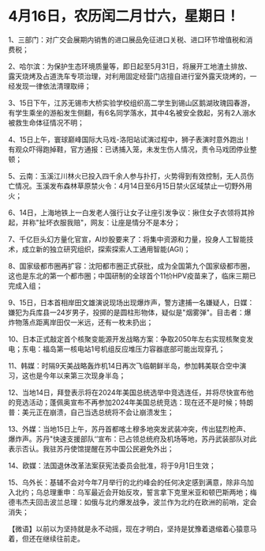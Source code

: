 # 4月16日，农历闰二月廿六，星期日！

1、三部门：对广交会展期内销售的进口展品免征进口关税、进口环节增值税和消费税；

2、哈尔滨：为保护生态环境质量等，即日起至5月31日，将展开工地渣土排放、露天烧烤及占道洗车专项治理，对利用固定经营门店擅自进行室外露天烧烤的，一经发现一律依法清理取缔；

3、15日下午，江苏无锡市大桥实验学校组织高二学生到锡山区鹅湖玫瑰园春游，有学生乘坐的游船发生侧翻，有6名同学落水，其中4名被安全救起，另有2人溺水被救生命体征情况不明；

4、15日上午，寰球巅峰国际大马戏-洛阳站试演过程中，狮子表演时意外跑出！有观众吓得跑掉鞋，官方通报：已诱捕入笼，未发生伤人情况，责令马戏团停业整顿；

5、云南：玉溪江川林火已投入四千余人参与扑打，火势得到有效控制，无人员伤亡情况。玉溪发布森林草原禁火令：4月14日至6月15日禁火区域禁止一切野外用火；

6、14日，上海地铁上一白发老人强行让女子让座引发争议：揪住女子衣领将其拎起，并称"扯坏衣服我赔"，网友：让座是情分不是本分；

7、千亿巨头幻方量化官宣，AI炒股要来了：将集中资源和力量，投身人工智能技术，成立新的独立研究组织，探索探索人工通用智能(AGI)；

8、国家级都市圈再扩容：沈阳都市圈正式获批，成为全国第九个国家级都市圈，这也是东北的第一个都市圈；中国研制的全球首个11价HPV疫苗来了，临床三期已完成入组；

9、15日，日本首相岸田文雄演说现场出现爆炸声，警方逮捕一名嫌疑人，日媒：嫌犯为兵库县一24岁男子，投掷的是圆柱形物体，疑似是"烟雾弹"。目击者：爆炸物落点距离岸田仅一米远，还有一枚未扔出；

10、日本正式敲定首个核聚变能源开发战略方案：争取2050年左右实现核聚变发电；东电：福岛第一核电站1号机组反应堆压力容器底部可能出现穿孔；

11、韩媒：时隔9天美战略轰炸机14日再次飞临朝鲜半岛，参加韩美联合空中演习，这也是今年以来第三次现身半岛；

12、当地14日，拜登表示将在2024年美国总统选举中竞选连任，并将尽快宣布他的竞选活动；蓬佩奥宣布不再参加2024年美国总统竞选：现在还不是时候；特朗普：美元正在崩溃，自己当选总统将不会让崩溃发生；

13、外媒：当地15日上午，苏丹首都喀土穆多地突发武装冲突，传出猛烈枪声、爆炸声。苏丹"快速支援部队‘’宣布：已占领总统府及机场等地，苏丹武装部队对此表示否认。我驻苏丹使馆提醒在苏中国公民避免外出；

14、欧媒：法国退休改革法案获宪法委员会批准，将于9月1日生效；

15、乌外长：基辅不会对今年7月举行的北约峰会的任何决定感到满意，除非乌加入北约；乌总理重申：乌军最近会开始反攻，誓言拿下克里米亚和顿巴斯两地；梅德韦杰夫回击波兰总理：如俄与北约爆发战争，波兰作为北约在欧洲的前哨，定会消失；



【微语】以前以为坚持就是永不动摇，现在才明白，坚持是犹豫着退缩着心猿意马着，但还在继续往前走。

